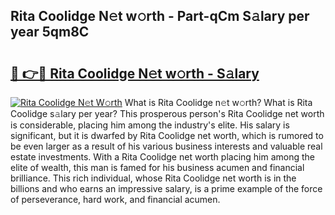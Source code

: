 ## Rita Coolidge N𝚎t w𝚘rth - Part-qCm S𝚊lary per year 5qm8C

# <h2><a href="http://gc4ocp.nevu.top/?p=Rita+Coolidge">🔗 👉🔴 Rita Coolidge N𝚎t w𝚘rth - S𝚊lary</a></h2>

[![Rita Coolidge N𝚎t W𝚘rth](https://i.imgur.com/Oavwk0R.jpeg)](http://gc4ocp.nevu.top/?p=Rita+Coolidge)
What is Rita Coolidge n𝚎t w𝚘rth? What is Rita Coolidge s𝚊lary per year?
This prosperous person's Rita Coolidge net worth is considerable, placing him among the industry's elite. His salary is significant, but it is dwarfed by Rita Coolidge net worth, which is rumored to be even larger as a result of his various business interests and valuable real estate investments. With a Rita Coolidge net worth placing him among the elite of wealth, this man is famed for his business acumen and financial brilliance. This rich individual, whose Rita Coolidge net worth is in the billions and who earns an impressive salary, is a prime example of the force of perseverance, hard work, and financial acumen.
